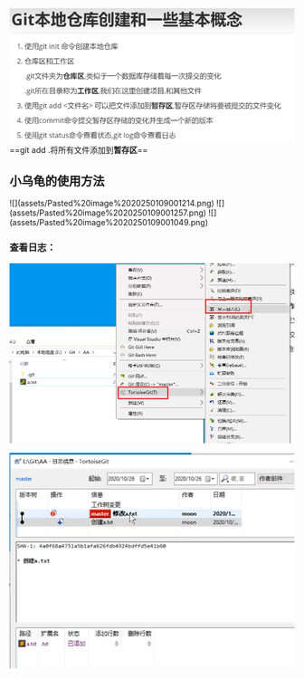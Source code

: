 ![](assets/Pasted%20image%2020250109000500.png)
==git add .将所有文件添加到**暂存区**==

<h2>小乌龟的使用方法</h2>
![](assets/Pasted%20image%2020250109001214.png) 
![](assets/Pasted%20image%2020250109001257.png) 
![](assets/Pasted%20image%2020250109001049.png) 

<h3>查看日志：</h3>

![image-20250109003155388](assets/image-20250109003155388.png) 

![image-20250109003225559](assets/image-20250109003225559.png) 